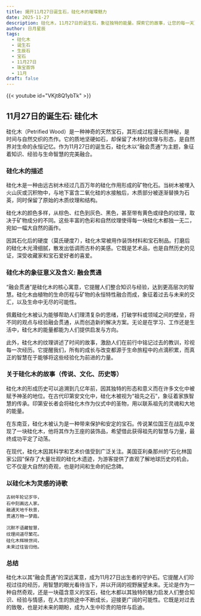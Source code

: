 ```yaml
---
title: 揭开11月27日诞生石，硅化木的璀璨魅力
date: 2025-11-27
description: 硅化木，11月27日的诞生石，象征独特的能量。探索它的故事，让您的每一天更有意义。
author: 日月星辰
tags:
  - 硅化木
  - 诞生石
  - 生辰石
  - 宝石
  - 11月27日
  - 珠宝首饰
  - 11月
draft: false
---
```


{{< youtube id="VKjt8Q1ybTk" >}}

## 11月27日的诞生石: 硅化木

硅化木（Petrified Wood）是一种神奇的天然宝石，其形成过程漫长而神秘，是时间与自然交织的杰作。它的质地坚硬如石，却保留了木材的纹理与形态，是自然界对生命的永恒记忆。作为11月27日的诞生石，硅化木以“融会贯通”为主题，象征着知识、经验与生命智慧的完美融合。

### 硅化木的描述

硅化木是一种由远古树木经过几百万年的硅化作用形成的矿物化石。当树木被埋入火山灰或沉积物中，与地下富含二氧化硅的水接触后，木质部分被逐渐替换为石英，同时保留了原始的木质纹理和结构。

硅化木的颜色多样，从棕色、红色到灰色、黑色，甚至带有黄色或绿色的纹理，取决于矿物成分的不同。这些丰富的色彩和自然纹理使得每一块硅化木都独一无二，宛如一幅大自然的画作。

因其石化后的硬度（莫氏硬度7），硅化木常被用作装饰材料和宝石制品。打磨后的硅化木光滑细腻，散发出低调而古朴的美感。它既是艺术品，也是自然历史的见证，深受收藏家和宝石爱好者的喜爱。

### 硅化木的象征意义及含义: 融会贯通

“融会贯通”是硅化木的核心寓意，它提醒人们整合知识与经验，达到更高层次的智慧。硅化木由植物的生命历程与矿物的永恒特性融合而成，象征着过去与未来的交汇，以及生命中无尽的可能性。

佩戴硅化木被认为能够帮助人们理清复杂的思绪，打破学科或领域之间的壁垒，将不同的观点与经验融会贯通，从而创造新的解决方案。无论是在学习、工作还是生活中，硅化木的能量都能为人们提供启发与方向。

此外，硅化木的纹理讲述了时间的故事，激励人们在前行中铭记过去的教训，珍视每一次经历。它提醒我们，所有的成长与改变都源于生命旅程中的点滴积累，而真正的智慧在于能够将这些经验化为前进的力量。

### 关于硅化木的故事（传说、文化、历史等）

硅化木的形成历史可以追溯到几亿年前，因其独特的形态和意义而在许多文化中被赋予神圣的地位。在古代印第安文化中，硅化木被视为“祖先之石”，象征着家族智慧的传承。印第安长者会将硅化木作为仪式中的圣物，用以联系祖先的灵魂和大地的能量。

在东南亚，硅化木被认为是一种带来保护和安定的宝石。传说某位国王在战乱中发现了一块硅化木，他将其作为王座的装饰品，希望借此获得祖先的智慧与力量，最终成功平定了动荡。

在现代，硅化木因其科学和艺术价值受到广泛关注。美国亚利桑那州的“石化林国家公园”保存了大量壮观的硅化木遗迹，为游客提供了直观了解地球历史的机会。它不仅是大自然的奇观，也是时间和生命的纪念碑。

### 以硅化木为灵感的诗歌

```
古树年轮记岁华，  
石中刻画远人家。  
融通天地千秋景，  
贯通万物一梦霞。  

沉默不语藏智慧，  
纹理间道尽繁花。  
硅化木辉映世间，  
未来过往皆归他。
```

### 总结

硅化木以其“融会贯通”的深远寓意，成为11月27日出生者的守护石。它提醒人们珍视过往的经历，用智慧的眼光看待当下，并以开阔的视野展望未来。无论是作为一种自然奇观，还是一块蕴含意义的宝石，硅化木都以其独特的魅力启发人们整合知识、经验与情感，在人生的旅途中不断成长，迎接更广阔的可能性。它既是对过去的致敬，也是对未来的期盼，成为人生中珍贵的陪伴与启迪。